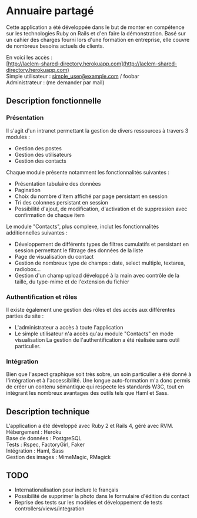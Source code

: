 # Annuaire partagé

Cette application a été développée dans le but de monter en compétence sur les technologies Ruby on Rails et d'en faire la démonstration. Basé sur un cahier des charges fourni lors d'une formation en entreprise, elle couvre de nombreux besoins actuels de clients.

En voici les accès :  
[http://laelem-shared-directory.herokuapp.com](http://laelem-shared-directory.herokuapp.com)  
Simple utilisateur : simple_user@example.com / foobar  
Administrateur : (me demander par mail)  


## Description fonctionnelle

### Présentation

Il s'agit d'un intranet permettant la gestion de divers ressources à travers 3 modules :
* Gestion des postes
* Gestion des utilisateurs
* Gestion des contacts

Chaque module présente notamment les fonctionnalités suivantes :
* Présentation tabulaire des données
* Pagination
* Choix du nombre d'item affiché par page persistant en session
* Tri des colonnes persistant en session
* Possibilité d'ajout, de modification, d'activation et de suppression avec confirmation de chaque item

Le module "Contacts", plus complexe, inclut les fonctionnalités additionnelles suivantes :
* Développement de différents types de filtres cumulatifs et persistant en session permettant le filtrage des données de la liste
* Page de visualisation du contact
* Gestion de nombreux type de champs : date, select multiple, textarea, radiobox...
* Gestion d'un champ upload développé à la main avec contrôle de la taille, du type-mime et de l'extension du fichier

### Authentification et rôles

Il existe également une gestion des rôles et des accès aux différentes parties du site :
* L'administrateur a accès à toute l'application
* Le simple utilisateur n'a accès qu'au module "Contacts" en mode visualisation
La gestion de l'authentification a été réalisée sans outil particulier.

### Intégration

Bien que l'aspect graphique soit très sobre, un soin particulier a été donné à l'intégration et à l'accessibilité. Une longue auto-formation m'a donc permis de créer un contenu sémantique qui respecte les standards W3C, tout en intégrant les nombreux avantages des outils tels que Haml et Sass.


## Description technique

L'application a été développé avec Ruby 2 et Rails 4, géré avec RVM.  
Hébergement : Heroku  
Base de données : PostgreSQL  
Tests : Rspec, FactoryGirl, Faker  
Intégration : Haml, Sass  
Gestion des images : MimeMagic, RMagick  


## TODO

* Internationalisation pour inclure le français
* Possibilité de supprimer la photo dans le formulaire d'édition du contact
* Reprise des tests sur les modèles et développement de tests controllers/views/integration
